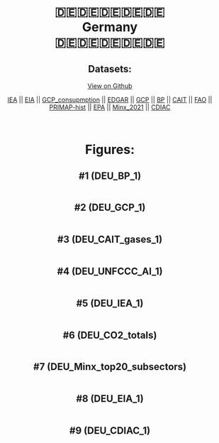 
<center>
<h1 align="center">
🇩🇪🇩🇪🇩🇪🇩🇪🇩🇪
<br>
Germany
<br>
🇩🇪🇩🇪🇩🇪🇩🇪🇩🇪
</h1>
<h2>Datasets:</h2>
<p><a href="https://github.com/dquintani/GreenhouseData/tree/master/country_data/DEU_Germany/data">View on Github</a>
<br></p><p><a href="data/DEU_IEA.csv">IEA</a> || <a href="data/DEU_EIA.csv">EIA</a> || <a href="data/DEU_GCP_consupmption.csv">GCP_consupmption</a> || <a href="data/DEU_EDGAR.csv">EDGAR</a> || <a href="data/DEU_GCP.csv">GCP</a> || <a href="data/DEU_BP.csv">BP</a> || <a href="data/DEU_CAIT.csv">CAIT</a> || <a href="data/DEU_FAO.csv">FAO</a> || <a href="data/DEU_PRIMAP-hist.csv">PRIMAP-hist</a> || <a href="data/DEU_EPA.csv">EPA</a> || <a href="data/DEU_Minx_2021.csv">Minx_2021</a> || <a href="data/DEU_CDIAC.csv">CDIAC</a></p><p><br></p>
<h1>Figures:</h1><h2>#1 (DEU_BP_1)</h2>
<p><img alt="" src="figures/DEU_BP_1.png" /></p><h2>#2 (DEU_GCP_1)</h2>
<p><img alt="" src="figures/DEU_GCP_1.png" /></p><h2>#3 (DEU_CAIT_gases_1)</h2>
<p><img alt="" src="figures/DEU_CAIT_gases_1.png" /></p><h2>#4 (DEU_UNFCCC_AI_1)</h2>
<p><img alt="" src="figures/DEU_UNFCCC_AI_1.png" /></p><h2>#5 (DEU_IEA_1)</h2>
<p><img alt="" src="figures/DEU_IEA_1.png" /></p><h2>#6 (DEU_CO2_totals)</h2>
<p><img alt="" src="figures/DEU_CO2_totals.png" /></p><h2>#7 (DEU_Minx_top20_subsectors)</h2>
<p><img alt="" src="figures/DEU_Minx_top20_subsectors.png" /></p><h2>#8 (DEU_EIA_1)</h2>
<p><img alt="" src="figures/DEU_EIA_1.png" /></p><h2>#9 (DEU_CDIAC_1)</h2>
<p><img alt="" src="figures/DEU_CDIAC_1.png" /></p>